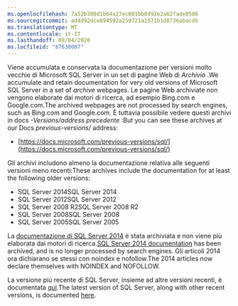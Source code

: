 ```yaml
---
ms.openlocfilehash: 7a52b300d1b64a27ec001bb8d92e2a62fade0506
ms.sourcegitcommit: ad4d92dce894592a259721a1571b1d8736abacdb
ms.translationtype: MT
ms.contentlocale: it-IT
ms.lasthandoff: 08/04/2020
ms.locfileid: "87630087"
---
```


<span data-ttu-id="92a2d-101">Viene accumulata e conservata la documentazione per versioni molto vecchie di Microsoft SQL Server in un set di pagine Web di _Archivio_ .</span><span class="sxs-lookup"><span data-stu-id="92a2d-101">We accumulate and retain documentation for very old versions of Microsoft SQL Server in a set of _archive_ webpages.</span></span> <span data-ttu-id="92a2d-102">Le pagine Web archiviate non vengono elaborate dai motori di ricerca, ad esempio Bing.com e Google.com.</span><span class="sxs-lookup"><span data-stu-id="92a2d-102">The archived webpages are not processed by search engines, such as Bing.com and Google.com.</span></span> <span data-ttu-id="92a2d-103">È tuttavia possibile vedere questi archivi in docs _-Versions/address precedente_ :</span><span class="sxs-lookup"><span data-stu-id="92a2d-103">But you can see these archives at our Docs _previous-versions/_ address:</span></span>

- [https://docs.microsoft.com/previous-versions/sql/](https://docs.microsoft.com/previous-versions/sql/)

<span data-ttu-id="92a2d-104">Gli archivi includono almeno la documentazione relativa alle seguenti versioni meno recenti:</span><span class="sxs-lookup"><span data-stu-id="92a2d-104">These archives include the documentation for at least the following older versions:</span></span>

- <span data-ttu-id="92a2d-105">SQL Server 2014</span><span class="sxs-lookup"><span data-stu-id="92a2d-105">SQL Server 2014</span></span>
- <span data-ttu-id="92a2d-106">SQL Server 2012</span><span class="sxs-lookup"><span data-stu-id="92a2d-106">SQL Server 2012</span></span>
- <span data-ttu-id="92a2d-107">SQL Server 2008 R2</span><span class="sxs-lookup"><span data-stu-id="92a2d-107">SQL Server 2008 R2</span></span>
- <span data-ttu-id="92a2d-108">SQL Server 2008</span><span class="sxs-lookup"><span data-stu-id="92a2d-108">SQL Server 2008</span></span>
- <span data-ttu-id="92a2d-109">SQL Server 2005</span><span class="sxs-lookup"><span data-stu-id="92a2d-109">SQL Server 2005</span></span>

<span data-ttu-id="92a2d-110">La [documentazione di SQL Server 2014](/previous-versions/sql/2014/index?view=sql-server-2014) è stata archiviata e non viene più elaborata dai motori di ricerca.</span><span class="sxs-lookup"><span data-stu-id="92a2d-110">[SQL Server 2014 documentation](/previous-versions/sql/2014/index?view=sql-server-2014) has been archived, and is no longer processed by search engines.</span></span> <span data-ttu-id="92a2d-111">Gli articoli 2014 ora dichiarano se stessi con noindex e nofollow.</span><span class="sxs-lookup"><span data-stu-id="92a2d-111">The 2014 articles now declare themselves with NOINDEX and NOFOLLOW.</span></span>

<span data-ttu-id="92a2d-112">La versione più recente di SQL Server, insieme ad altre versioni recenti, è documentata [qui](https://docs.microsoft.com/sql/sql-server/index).</span><span class="sxs-lookup"><span data-stu-id="92a2d-112">The latest version of SQL Server, along with other recent versions, is documented [here](https://docs.microsoft.com/sql/sql-server/index).</span></span>
